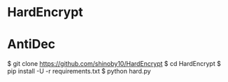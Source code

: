 # HardEncrypt
# AntiDec

$ git clone https://github.com/shinoby10/HardEncrypt
$ cd HardEncrypt
$ pip install -U -r requirements.txt
$ python hard.py

